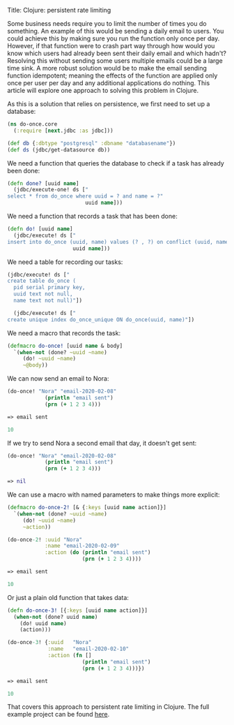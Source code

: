 Title: Clojure: persistent rate limiting

Some business needs require you to limit the number of times you do something. An example of this would be sending a daily email to users. You could achieve this by making sure you run the function only once per day. However, if that function were to crash part way through how would you know which users had already been sent their daily email and which hadn't? Resolving this without sending some users multiple emails could be a large time sink. A more robust solution would be to make the email sending function idempotent; meaning the effects of the function are applied only once per user per day and any additional applications do nothing. This article will explore one approach to solving this problem in Clojure.

As this is a solution that relies on persistence, we first need to set up a database:

```Clojure
(ns do-once.core
  (:require [next.jdbc :as jdbc]))

(def db {:dbtype "postgresql" :dbname "databasename"})
(def ds (jdbc/get-datasource db))
```

We need a function that queries the database to check if a task has already been done:

```Clojure
(defn done? [uuid name]
  (jdbc/execute-one! ds ["
select * from do_once where uuid = ? and name = ?"
                         uuid name]))
```

We need a function that records a task that has been done:

```Clojure
(defn do! [uuid name]
  (jdbc/execute! ds ["
insert into do_once (uuid, name) values (? , ?) on conflict (uuid, name) do nothing"
                     uuid name]))
```

We need a table for recording our tasks:

```Clojure
(jdbc/execute! ds ["
create table do_once (
  pid serial primary key,
  uuid text not null,
  name text not null)"])

  (jdbc/execute! ds ["
create unique index do_once_unique ON do_once(uuid, name)"])
```

We need a macro that records the task:

```Clojure
(defmacro do-once! [uuid name & body]
  `(when-not (done? ~uuid ~name)
     (do! ~uuid ~name)
     ~@body))
```

We can now send an email to Nora:

```Clojure
(do-once! "Nora" "email-2020-02-08"
            (println "email sent")
            (prn (+ 1 2 3 4)))

=> email sent

10
```

If we try to send Nora a second email that day, it doesn't get sent:

```Clojure
(do-once! "Nora" "email-2020-02-08"
            (println "email sent")
            (prn (+ 1 2 3 4)))

=> nil
```

We can use a macro with named parameters to make things more explicit:

```Clojure
(defmacro do-once-2! [& {:keys [uuid name action]}]
  `(when-not (done? ~uuid ~name)
     (do! ~uuid ~name)
     ~action))

(do-once-2! :uuid "Nora"
            :name "email-2020-02-09"
            :action (do (println "email sent")
                        (prn (+ 1 2 3 4))))

=> email sent

10
```

Or just a plain old function that takes data:

```Clojure
(defn do-once-3! [{:keys [uuid name action]}]
  (when-not (done? uuid name)
    (do! uuid name)
    (action)))

(do-once-3! {:uuid   "Nora"
             :name   "email-2020-02-10"
             :action (fn []
                        (println "email sent")
                        (prn (+ 1 2 3 4)))})

=> email sent

10
```

That covers this approach to persistent rate limiting in Clojure. The full example project can be found [here](https://github.com/andersmurphy/clj-cookbook/tree/master/rate-limiting/do-once).
